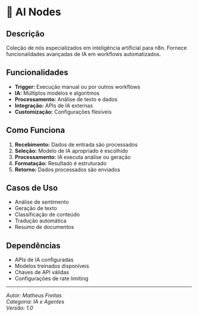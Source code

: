 # 🤖 AI Nodes

## Descrição

Coleção de nós especializados em inteligência artificial para n8n. Fornece funcionalidades avançadas de IA em workflows automatizados.

## Funcionalidades

- **Trigger:** Execução manual ou por outros workflows
- **IA:** Múltiplos modelos e algoritmos
- **Processamento:** Análise de texto e dados
- **Integração:** APIs de IA externas
- **Customização:** Configurações flexíveis

## Como Funciona

1. **Recebimento:** Dados de entrada são processados
2. **Seleção:** Modelo de IA apropriado é escolhido
3. **Processamento:** IA executa análise ou geração
4. **Formatação:** Resultado é estruturado
5. **Retorno:** Dados processados são enviados

## Casos de Uso

- Análise de sentimento
- Geração de texto
- Classificação de conteúdo
- Tradução automática
- Resumo de documentos

## Dependências

- APIs de IA configuradas
- Modelos treinados disponíveis
- Chaves de API válidas
- Configurações de rate limiting

---

_Autor: Matheus Freitas_  
_Categoria: IA e Agentes_  
_Versão: 1.0_
